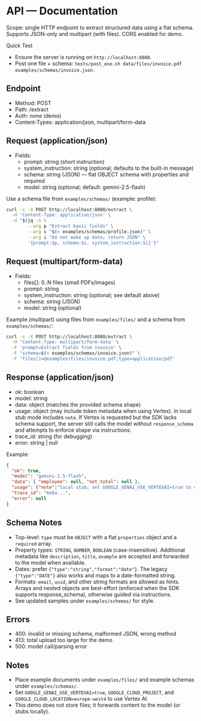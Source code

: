# API — Documentation

Scope: single HTTP endpoint to extract structured data using a flat schema. Supports JSON-only and multipart (with files). CORS enabled for demo.

Quick Test
- Ensure the server is running on `http://localhost:8080`.
- Post one file + schema: `tests/post_one.sh data/files/invoice.pdf examples/schemas/invoice.json`.

## Endpoint
- Method: POST
- Path: /extract
- Auth: none (demo)
- Content-Types: application/json, multipart/form-data

## Request (application/json)
- Fields:
  - prompt: string (short instruction)
  - system_instruction: string (optional; defaults to the built-in message)
  - schema: string (JSON) — flat OBJECT schema with properties and required
  - model: string (optional; default: gemini-2.5-flash)

Use a schema file from `examples/schemas/` (example: profile):
```bash
curl -s -X POST http://localhost:8080/extract \
  -H 'Content-Type: application/json' \
  -d "$(jq -n \
        --arg p "Extract basic fields" \
        --arg s "$(< examples/schemas/profile.json)" \
        --arg i "Do not make up data; return JSON" \
        '{prompt:$p, schema:$s, system_instruction:$i}')"
```

## Request (multipart/form-data)
- Fields:
  - files[]: 0..N files (small PDFs/images)
  - prompt: string
  - system_instruction: string (optional; see default above)
  - schema: string (JSON)
  - model: string (optional)

Example (multipart) using files from `examples/files/` and a schema from `examples/schemas/`:
```bash
curl -s -X POST http://localhost:8080/extract \
  -H 'Content-Type: multipart/form-data' \
  -F 'prompt=Extract fields from invoice' \
  -F "schema=$(< examples/schemas/invoice.json)" \
  -F 'files[]=@examples/files/invoice.pdf;type=application/pdf'
```

## Response (application/json)
- ok: boolean
- model: string
- data: object (matches the provided schema shape)
- usage: object (may include token metadata when using Vertex). In local stub mode includes `note`. If Vertex is requested but the SDK lacks schema support, the server still calls the model without `response_schema` and attempts to enforce shape via instructions.
- trace_id: string (for debugging)
- error: string | null

Example:
```json
{
  "ok": true,
  "model": "gemini-2.5-flash",
  "data": { "employee": null, "net_total": null },
  "usage": {"note":"local stub; set GOOGLE_GENAI_USE_VERTEXAI=true to call Vertex"},
  "trace_id": "6e6a...",
  "error": null
}
```

## Schema Notes
- Top-level: `type` must be `OBJECT` with a flat `properties` object and a `required` array.
- Property types: `STRING`, `NUMBER`, `BOOLEAN` (case-insensitive). Additional metadata like `description`, `title`, `example` are accepted and forwarded to the model when available.
- Dates: prefer `{"type":"string","format":"date"}`. The legacy `{"type":"DATE"}` also works and maps to a date-formatted string.
- Formats: `email`, `uuid`, and other string formats are allowed as hints. Arrays and nested objects are best-effort (enforced when the SDK supports response_schema), otherwise guided via instructions.
- See updated samples under `examples/schemas/` for style.

## Errors
- 400: invalid or missing schema, malformed JSON, wrong method
- 413: total upload too large for the demo
- 500: model call/parsing error

## Notes
- Place example documents under `examples/files/` and example schemas under `examples/schemas/`.
- Set `GOOGLE_GENAI_USE_VERTEXAI=true`, `GOOGLE_CLOUD_PROJECT`, and `GOOGLE_CLOUD_LOCATION=europe-west4` to use Vertex AI.
- This demo does not store files; it forwards content to the model (or stubs locally).
